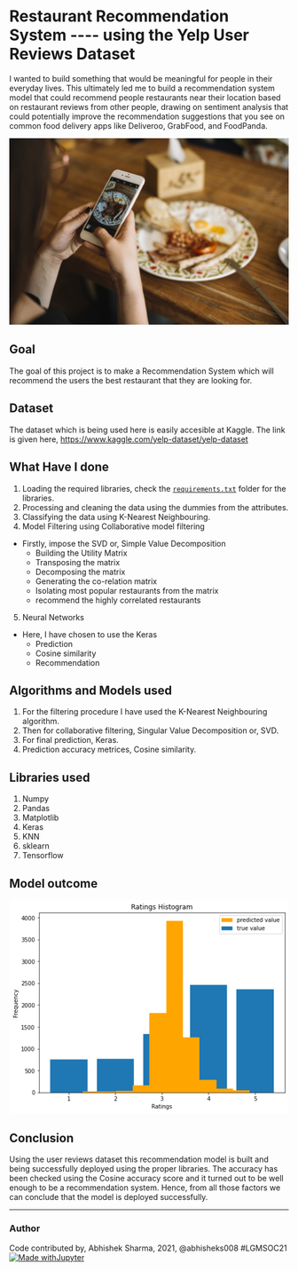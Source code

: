 # Restaurant Recommendation System ---- using the Yelp User Reviews Dataset
I wanted to build something that would be meaningful for people in their everyday lives. This ultimately led me to build a recommendation system model that could recommend people restaurants near their location based on restaurant reviews from other people, drawing on sentiment analysis that could potentially improve the recommendation suggestions that you see on common food delivery apps like Deliveroo, GrabFood, and FoodPanda.

<img src = "Images/front.jpeg">

## Goal
The goal of this project is to make a Recommendation System which will recommend the users the best restaurant that they are looking for.

## Dataset
The dataset which is being used here is easily accesible at Kaggle. The link is given here, https://www.kaggle.com/yelp-dataset/yelp-dataset

## What Have I done
1. Loading the required libraries, check the [`requirements.txt`](requirements.txt) folder for the libraries.
2. Processing and cleaning the data using the dummies from the attributes.
3. Classifying the data using K-Nearest Neighbouring.
4. Model Filtering using Collaborative model filtering
  - Firstly, impose the SVD or, Simple Value Decomposition
    - Building the Utility Matrix
    - Transposing the matrix
    - Decomposing the matrix
    - Generating the co-relation matrix
    - Isolating most popular restaurants from the matrix
    - recommend the highly correlated restaurants
5. Neural Networks
  - Here, I have chosen to use the Keras 
    - Prediction
    - Cosine similarity
    - Recommendation

## Algorithms and Models used
1. For the filtering procedure I have used the K-Nearest Neighbouring algorithm.
2. Then for collaborative filtering, Singular Value Decomposition or, SVD.
3. For final prediction, Keras.
4. Prediction accuracy metrices, Cosine similarity.

## Libraries used
1. Numpy
2. Pandas
3. Matplotlib
4. Keras
5. KNN
6. sklearn
7. Tensorflow

## Model outcome
<img src = Images/rating.png>

## Conclusion
Using the user reviews dataset this recommendation model is built and being successfully deployed using the proper libraries. The accuracy has been checked using the Cosine accuracy score and it turned out to be well enough to be a recommendation system. Hence, from all those factors we can conclude that the model is deployed successfully.

*****************************************************************************

### Author 
Code contributed by, Abhishek Sharma, 2021, @abhisheks008 #LGMSOC21
[![Made withJupyter](https://img.shields.io/badge/Made%20with-Jupyter-orange?style=for-the-badge&logo=Jupyter)](https://jupyter.org/try)
